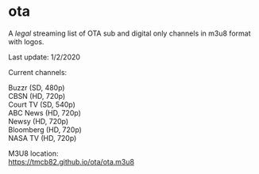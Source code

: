 # ota
A *legal* streaming list of OTA sub and digital only channels in m3u8 format with logos.

Last update: 1/2/2020

Current channels:

Buzzr (SD, 480p)<br>
CBSN (HD, 720p)<br>
Court TV (SD, 540p)<br>
ABC News (HD, 720p)<br>
Newsy (HD, 720p)<br>
Bloomberg (HD, 720p)<br>
NASA TV (HD, 720p)<br>


M3U8 location:<br>
https://tmcb82.github.io/ota/ota.m3u8
